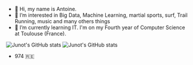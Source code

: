 - 👋 Hi, my name is Antoine. 
- 👀 I’m interested in Big Data, Machine Learning, martial sports, surf, Trail Running, music and many others things
- 🌱 I’m currently learning IT. I'm on my Fourth year of Computer Science at Toulouse (France).

![Junot's GitHub stats](https://github-readme-stats.vercel.app/api?username=Junot974&count_private=true&show_icons=true&theme=tokyonight)
![Junot's GitHub stats](https://github-readme-stats.vercel.app/api?username=Junot974&count_private=true)

- 974 🇷🇪
